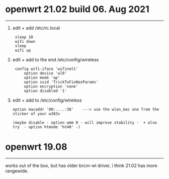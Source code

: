 # openwrt 21.02 build 06. Aug 2021
---------------

1. edit + add /etc/rc.local

        sleep 10
        wifi down
        sleep
        wifi up
   
2. edit + add to the end /etc/config/wireless

        config wifi-iface 'wifinet1'
            option device 'wl0'
            option mode 'ap'
            option ssid 'TrickToFixNasParams'
            option encryption 'none'
            option disabled '1'     
        
        
 2. edit + add to /etc/config/wireless    
 
        option macaddr '00:....:38'    ---> use the wlan_mac one from the sticker of your w303v
        
        (maybe disable - option wmm 0 - will improve stability -  + also try  - option htmode 'ht40' -)
        


# openwrt 19.08
------------------

works out of the box, but has older brcm-wl driver, i think 21.02 has more rangewide.
